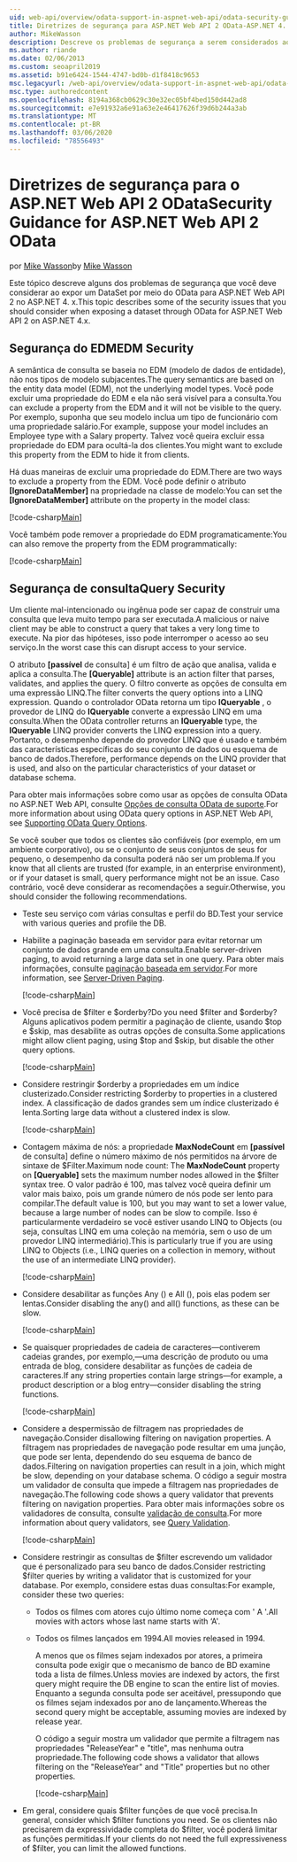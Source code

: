 ```yaml
---
uid: web-api/overview/odata-support-in-aspnet-web-api/odata-security-guidance
title: Diretrizes de segurança para ASP.NET Web API 2 OData-ASP.NET 4. x
author: MikeWasson
description: Descreve os problemas de segurança a serem considerados ao expor um DataSet por meio do OData para ASP.NET Web API 2 no ASP.NET 4. x.
ms.author: riande
ms.date: 02/06/2013
ms.custom: seoapril2019
ms.assetid: b91e6424-1544-4747-bd0b-d1f8418c9653
msc.legacyurl: /web-api/overview/odata-support-in-aspnet-web-api/odata-security-guidance
msc.type: authoredcontent
ms.openlocfilehash: 8194a368cb0629c30e32ec05bf4bed150d442ad8
ms.sourcegitcommit: e7e91932a6e91a63e2e46417626f39d6b244a3ab
ms.translationtype: MT
ms.contentlocale: pt-BR
ms.lasthandoff: 03/06/2020
ms.locfileid: "78556493"
---
```

# <a name="security-guidance-for-aspnet-web-api-2-odata"></a><span data-ttu-id="705e1-103">Diretrizes de segurança para o ASP.NET Web API 2 OData</span><span class="sxs-lookup"><span data-stu-id="705e1-103">Security Guidance for ASP.NET Web API 2 OData</span></span>

<span data-ttu-id="705e1-104">por [Mike Wasson](https://github.com/MikeWasson)</span><span class="sxs-lookup"><span data-stu-id="705e1-104">by [Mike Wasson](https://github.com/MikeWasson)</span></span>

<span data-ttu-id="705e1-105">Este tópico descreve alguns dos problemas de segurança que você deve considerar ao expor um DataSet por meio do OData para ASP.NET Web API 2 no ASP.NET 4. x.</span><span class="sxs-lookup"><span data-stu-id="705e1-105">This topic describes some of the security issues that you should consider when exposing a dataset through OData for ASP.NET Web API 2 on ASP.NET 4.x.</span></span>

## <a name="edm-security"></a><span data-ttu-id="705e1-106">Segurança do EDM</span><span class="sxs-lookup"><span data-stu-id="705e1-106">EDM Security</span></span>

<span data-ttu-id="705e1-107">A semântica de consulta se baseia no EDM (modelo de dados de entidade), não nos tipos de modelo subjacentes.</span><span class="sxs-lookup"><span data-stu-id="705e1-107">The query semantics are based on the entity data model (EDM), not the underlying model types.</span></span> <span data-ttu-id="705e1-108">Você pode excluir uma propriedade do EDM e ela não será visível para a consulta.</span><span class="sxs-lookup"><span data-stu-id="705e1-108">You can exclude a property from the EDM and it will not be visible to the query.</span></span> <span data-ttu-id="705e1-109">Por exemplo, suponha que seu modelo inclua um tipo de funcionário com uma propriedade salário.</span><span class="sxs-lookup"><span data-stu-id="705e1-109">For example, suppose your model includes an Employee type with a Salary property.</span></span> <span data-ttu-id="705e1-110">Talvez você queira excluir essa propriedade do EDM para ocultá-la dos clientes.</span><span class="sxs-lookup"><span data-stu-id="705e1-110">You might want to exclude this property from the EDM to hide it from clients.</span></span>

<span data-ttu-id="705e1-111">Há duas maneiras de excluir uma propriedade do EDM.</span><span class="sxs-lookup"><span data-stu-id="705e1-111">There are two ways to exclude a property from the EDM.</span></span> <span data-ttu-id="705e1-112">Você pode definir o atributo **[IgnoreDataMember]** na propriedade na classe de modelo:</span><span class="sxs-lookup"><span data-stu-id="705e1-112">You can set the **[IgnoreDataMember]** attribute on the property in the model class:</span></span>

[!code-csharp[Main](odata-security-guidance/samples/sample1.cs)]

<span data-ttu-id="705e1-113">Você também pode remover a propriedade do EDM programaticamente:</span><span class="sxs-lookup"><span data-stu-id="705e1-113">You can also remove the property from the EDM programmatically:</span></span>

[!code-csharp[Main](odata-security-guidance/samples/sample2.cs)]

## <a name="query-security"></a><span data-ttu-id="705e1-114">Segurança de consulta</span><span class="sxs-lookup"><span data-stu-id="705e1-114">Query Security</span></span>

<span data-ttu-id="705e1-115">Um cliente mal-intencionado ou ingênua pode ser capaz de construir uma consulta que leva muito tempo para ser executada.</span><span class="sxs-lookup"><span data-stu-id="705e1-115">A malicious or naive client may be able to construct a query that takes a very long time to execute.</span></span> <span data-ttu-id="705e1-116">Na pior das hipóteses, isso pode interromper o acesso ao seu serviço.</span><span class="sxs-lookup"><span data-stu-id="705e1-116">In the worst case this can disrupt access to your service.</span></span>

<span data-ttu-id="705e1-117">O atributo **[passível** de consulta] é um filtro de ação que analisa, valida e aplica a consulta.</span><span class="sxs-lookup"><span data-stu-id="705e1-117">The **[Queryable]** attribute is an action filter that parses, validates, and applies the query.</span></span> <span data-ttu-id="705e1-118">O filtro converte as opções de consulta em uma expressão LINQ.</span><span class="sxs-lookup"><span data-stu-id="705e1-118">The filter converts the query options into a LINQ expression.</span></span> <span data-ttu-id="705e1-119">Quando o controlador OData retorna um tipo **IQueryable** , o provedor de LINQ do **IQueryable** converte a expressão LINQ em uma consulta.</span><span class="sxs-lookup"><span data-stu-id="705e1-119">When the OData controller returns an **IQueryable** type, the **IQueryable** LINQ provider converts the LINQ expression into a query.</span></span> <span data-ttu-id="705e1-120">Portanto, o desempenho depende do provedor LINQ que é usado e também das características específicas do seu conjunto de dados ou esquema de banco de dados.</span><span class="sxs-lookup"><span data-stu-id="705e1-120">Therefore, performance depends on the LINQ provider that is used, and also on the particular characteristics of your dataset or database schema.</span></span>

<span data-ttu-id="705e1-121">Para obter mais informações sobre como usar as opções de consulta OData no ASP.NET Web API, consulte [Opções de consulta OData de suporte](supporting-odata-query-options.md).</span><span class="sxs-lookup"><span data-stu-id="705e1-121">For more information about using OData query options in ASP.NET Web API, see [Supporting OData Query Options](supporting-odata-query-options.md).</span></span>

<span data-ttu-id="705e1-122">Se você souber que todos os clientes são confiáveis (por exemplo, em um ambiente corporativo), ou se o conjunto de seus conjuntos de seus for pequeno, o desempenho da consulta poderá não ser um problema.</span><span class="sxs-lookup"><span data-stu-id="705e1-122">If you know that all clients are trusted (for example, in an enterprise environment), or if your dataset is small, query performance might not be an issue.</span></span> <span data-ttu-id="705e1-123">Caso contrário, você deve considerar as recomendações a seguir.</span><span class="sxs-lookup"><span data-stu-id="705e1-123">Otherwise, you should consider the following recommendations.</span></span>

- <span data-ttu-id="705e1-124">Teste seu serviço com várias consultas e perfil do BD.</span><span class="sxs-lookup"><span data-stu-id="705e1-124">Test your service with various queries and profile the DB.</span></span>
- <span data-ttu-id="705e1-125">Habilite a paginação baseada em servidor para evitar retornar um conjunto de dados grande em uma consulta.</span><span class="sxs-lookup"><span data-stu-id="705e1-125">Enable server-driven paging, to avoid returning a large data set in one query.</span></span> <span data-ttu-id="705e1-126">Para obter mais informações, consulte [paginação baseada em servidor](supporting-odata-query-options.md#server-paging).</span><span class="sxs-lookup"><span data-stu-id="705e1-126">For more information, see [Server-Driven Paging](supporting-odata-query-options.md#server-paging).</span></span> 

    [!code-csharp[Main](odata-security-guidance/samples/sample3.cs)]
- <span data-ttu-id="705e1-127">Você precisa de $filter e $orderby?</span><span class="sxs-lookup"><span data-stu-id="705e1-127">Do you need $filter and $orderby?</span></span> <span data-ttu-id="705e1-128">Alguns aplicativos podem permitir a paginação de cliente, usando $top e $skip, mas desabilite as outras opções de consulta.</span><span class="sxs-lookup"><span data-stu-id="705e1-128">Some applications might allow client paging, using $top and $skip, but disable the other query options.</span></span> 

    [!code-csharp[Main](odata-security-guidance/samples/sample4.cs)]
- <span data-ttu-id="705e1-129">Considere restringir $orderby a propriedades em um índice clusterizado.</span><span class="sxs-lookup"><span data-stu-id="705e1-129">Consider restricting $orderby to properties in a clustered index.</span></span> <span data-ttu-id="705e1-130">A classificação de dados grandes sem um índice clusterizado é lenta.</span><span class="sxs-lookup"><span data-stu-id="705e1-130">Sorting large data without a clustered index is slow.</span></span> 

    [!code-csharp[Main](odata-security-guidance/samples/sample5.cs)]
- <span data-ttu-id="705e1-131">Contagem máxima de nós: a propriedade **MaxNodeCount** em **[passível** de consulta] define o número máximo de nós permitidos na árvore de sintaxe de $Filter.</span><span class="sxs-lookup"><span data-stu-id="705e1-131">Maximum node count: The **MaxNodeCount** property on **[Queryable]** sets the maximum number nodes allowed in the $filter syntax tree.</span></span> <span data-ttu-id="705e1-132">O valor padrão é 100, mas talvez você queira definir um valor mais baixo, pois um grande número de nós pode ser lento para compilar.</span><span class="sxs-lookup"><span data-stu-id="705e1-132">The default value is 100, but you may want to set a lower value, because a large number of nodes can be slow to compile.</span></span> <span data-ttu-id="705e1-133">Isso é particularmente verdadeiro se você estiver usando LINQ to Objects (ou seja, consultas LINQ em uma coleção na memória, sem o uso de um provedor LINQ intermediário).</span><span class="sxs-lookup"><span data-stu-id="705e1-133">This is particularly true if you are using LINQ to Objects (i.e., LINQ queries on a collection in memory, without the use of an intermediate LINQ provider).</span></span> 

    [!code-csharp[Main](odata-security-guidance/samples/sample6.cs)]
- <span data-ttu-id="705e1-134">Considere desabilitar as funções Any () e All (), pois elas podem ser lentas.</span><span class="sxs-lookup"><span data-stu-id="705e1-134">Consider disabling the any() and all() functions, as these can be slow.</span></span> 

    [!code-csharp[Main](odata-security-guidance/samples/sample7.cs)]
- <span data-ttu-id="705e1-135">Se quaisquer propriedades de cadeia de caracteres&#8212;contiverem cadeias grandes, por exemplo,&#8212;uma descrição de produto ou uma entrada de blog, considere desabilitar as funções de cadeia de caracteres.</span><span class="sxs-lookup"><span data-stu-id="705e1-135">If any string properties contain large strings&#8212;for example, a product description or a blog entry&#8212;consider disabling the string functions.</span></span> 

    [!code-csharp[Main](odata-security-guidance/samples/sample8.cs)]
- <span data-ttu-id="705e1-136">Considere a despermissão de filtragem nas propriedades de navegação.</span><span class="sxs-lookup"><span data-stu-id="705e1-136">Consider disallowing filtering on navigation properties.</span></span> <span data-ttu-id="705e1-137">A filtragem nas propriedades de navegação pode resultar em uma junção, que pode ser lenta, dependendo do seu esquema de banco de dados.</span><span class="sxs-lookup"><span data-stu-id="705e1-137">Filtering on navigation properties can result in a join, which might be slow, depending on your database schema.</span></span> <span data-ttu-id="705e1-138">O código a seguir mostra um validador de consulta que impede a filtragem nas propriedades de navegação.</span><span class="sxs-lookup"><span data-stu-id="705e1-138">The following code shows a query validator that prevents filtering on navigation properties.</span></span> <span data-ttu-id="705e1-139">Para obter mais informações sobre os validadores de consulta, consulte [validação de consulta](supporting-odata-query-options.md#query-validation).</span><span class="sxs-lookup"><span data-stu-id="705e1-139">For more information about query validators, see [Query Validation](supporting-odata-query-options.md#query-validation).</span></span> 

    [!code-csharp[Main](odata-security-guidance/samples/sample9.cs)]
- <span data-ttu-id="705e1-140">Considere restringir as consultas de $filter escrevendo um validador que é personalizado para seu banco de dados.</span><span class="sxs-lookup"><span data-stu-id="705e1-140">Consider restricting $filter queries by writing a validator that is customized for your database.</span></span> <span data-ttu-id="705e1-141">Por exemplo, considere estas duas consultas:</span><span class="sxs-lookup"><span data-stu-id="705e1-141">For example, consider these two queries:</span></span> 

  - <span data-ttu-id="705e1-142">Todos os filmes com atores cujo último nome começa com ' A '.</span><span class="sxs-lookup"><span data-stu-id="705e1-142">All movies with actors whose last name starts with ‘A'.</span></span>
  - <span data-ttu-id="705e1-143">Todos os filmes lançados em 1994.</span><span class="sxs-lookup"><span data-stu-id="705e1-143">All movies released in 1994.</span></span>

    <span data-ttu-id="705e1-144">A menos que os filmes sejam indexados por atores, a primeira consulta pode exigir que o mecanismo de banco de BD examine toda a lista de filmes.</span><span class="sxs-lookup"><span data-stu-id="705e1-144">Unless movies are indexed by actors, the first query might require the DB engine to scan the entire list of movies.</span></span> <span data-ttu-id="705e1-145">Enquanto a segunda consulta pode ser aceitável, pressupondo que os filmes sejam indexados por ano de lançamento.</span><span class="sxs-lookup"><span data-stu-id="705e1-145">Whereas the second query might be acceptable, assuming movies are indexed by release year.</span></span>

    <span data-ttu-id="705e1-146">O código a seguir mostra um validador que permite a filtragem nas propriedades "ReleaseYear" e "title", mas nenhuma outra propriedade.</span><span class="sxs-lookup"><span data-stu-id="705e1-146">The following code shows a validator that allows filtering on the "ReleaseYear" and "Title" properties but no other properties.</span></span>

    [!code-csharp[Main](odata-security-guidance/samples/sample10.cs)]
- <span data-ttu-id="705e1-147">Em geral, considere quais $filter funções de que você precisa.</span><span class="sxs-lookup"><span data-stu-id="705e1-147">In general, consider which $filter functions you need.</span></span> <span data-ttu-id="705e1-148">Se os clientes não precisarem da expressividade completa do $filter, você poderá limitar as funções permitidas.</span><span class="sxs-lookup"><span data-stu-id="705e1-148">If your clients do not need the full expressiveness of $filter, you can limit the allowed functions.</span></span>
